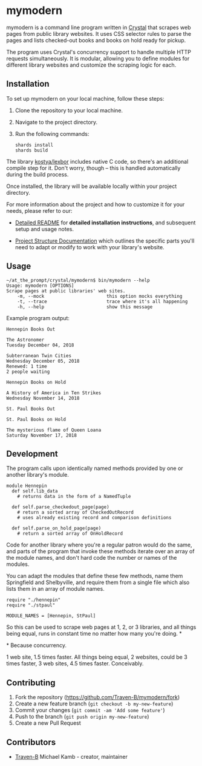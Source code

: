 # mymodern


mymodern is a command line program written in [Crystal][] that scrapes web
pages from public library websites. It uses CSS selector rules to parse the
pages and lists checked-out books and books on hold ready for pickup.

The program uses Crystal's concurrency support to handle multiple HTTP requests
simultaneously. It is modular, allowing you to define modules for different
library websites and customize the scraping logic for each.


## Installation

To set up mymodern on your local machine, follow these steps:

1. Clone the repository to your local machine.
2. Navigate to the project directory.
3. Run the following commands:

   ```
   shards install
   shards build
   ```

The library [kostya/lexbor](https://github.com/kostya/lexbor) includes native C code, so there's an additional compile step for it. Don't worry, though – this is handled automatically during the build process.

Once installed, the library will be available locally within your project directory.

For more information about the project and how to customize it for your needs, please refer to our:

- [Detailed README](project_docs/DETAILED_README.md) for **detailed installation instructions**, and subsequent setup and usage notes.

- [Project Structure Documentation](project_docs/PROJECT_STRUCTURE.md) which outlines the specific parts you'll need to adapt or modify to work with your library's website.




## Usage

```terminal
~/at_the_prompt/crystal/mymodern$ bin/mymodern --help
Usage: mymodern [OPTIONS]
Scrape pages at public libraries' web sites.
    -m, --mock                       this option mocks everything
    -t, --trace                      trace where it's all happening
    -h, --help                       show this message
```

Example program output:

```terminal
Hennepin Books Out

The Astronomer
Tuesday December 04, 2018

Subterranean Twin Cities
Wednesday December 05, 2018
Renewed: 1 time
2 people waiting

Hennepin Books on Hold

A History of America in Ten Strikes
Wednesday November 14, 2018

St. Paul Books Out

St. Paul Books on Hold

The mysterious flame of Queen Loana
Saturday November 17, 2018

```

## Development

The program calls upon identically named methods provided by one or another
library's module.

```
module Hennepin
  def self.lib_data
    # returns data in the form of a NamedTuple

  def self.parse_checkedout_page(page)
    # return a sorted array of CheckedOutRecord
    # uses already existing record and comparison definitions

  def self.parse_on_hold_page(page)
    # return a sorted array of OnHoldRecord
```

Code for another library where you're a regular patron would do the same, and
parts of the program that invoke these methods iterate over an array of the
module names, and don't hard code the number or names of the modules.

You can adapt the modules that define these few methods, name them Springfield
and Shelbyville, and require them from a single file which also lists them in
an array of module names.

```
require "./hennepin"
require "./stpaul"

MODULE_NAMES = [Hennepin, StPaul]
```

So this can be used to scrape web pages at 1, 2, or 3 libraries, and all things
being equal, runs in constant time no matter how many you're doing. *

\* Because concurrency.

1 web site, 1.5 times faster. All things being equal, 2 websites, could be 3
times faster, 3 web sites, 4.5 times faster. Conceivably.


## Contributing

1. Fork the repository (<https://github.com/Traven-B/mymodern/fork>)
2. Create a new feature branch (`git checkout -b my-new-feature`)
3. Commit your changes (`git commit -am 'Add some feature'`)
4. Push to the branch (`git push origin my-new-feature`)
5. Create a new Pull Request

## Contributors

- [Traven-B](https://github.com/Traven-B) Michael Kamb - creator, maintainer

[Crystal]: https://crystal-lang.org
[kostya/lexbor]: https://github.com/kostya/lexbor
